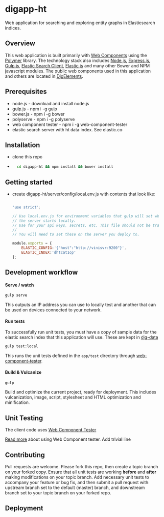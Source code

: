 # digapp-ht
Web application for searching and exploring entity graphs in Elasticsearch indices.

## Overview
This web application is built primarily with [Web Components](https://developer.mozilla.org/en-US/docs/Web/Web_Components) using the [Polymer](https://github.com/Polymer/polymer) library.  The technology stack also includes [Node.js](https://nodejs.org/en/), [Express.js](http://expressjs.com), [Gulp.js](gulpjs.com), [Elastic Search Client](https://www.elastic.co/guide/en/elasticsearch/client/javascript-api/current/index.html), [Elastic.js](https://github.com/fullscale/elastic.js/) and many other Bower and NPM javascript modules.  The public web components used in this application and others are located in [DigElements](https://github.com/DigElements).

## Prerequisites
* node.js - download and install node.js
* gulp.js - npm i -g gulp
* bower.js - npm i -g bower
* polyserve - npm i -g polyserve
* web component tester - npm i -g web-component-tester
* elastic search server with ht data index.  See elastic.co

## Installation
* clone this repo
* 
  ```sh
    cd digapp-ht && npm install && bower install
  ```

## Getting started
* create digapp-ht/server/config/local.env.js with contents that look like:

    ```JavaScript

    'use strict';

    // Use local.env.js for environment variables that gulp will set when 
    // the server starts locally.
    // Use for your api keys, secrets, etc. This file should not be tracked by git.
    //
    // You will need to set these on the server you deploy to.

    module.exports = {
        ELASTIC_CONFIG:'{"host":"http://vinisvr:9200"}',
        ELASTIC_INDEX:'dhtcat1op'
    };
  ```
  
## Development workflow

#### Serve / watch

```sh
gulp serve
```

This outputs an IP address you can use to locally test and another that can be used on devices connected to your network.

#### Run tests
To successfully run unit tests, you must have a copy of sample data for the elastic search index that this application
will use.  These are kept in [dig-data](https://github.com/usc-isi-i2/dig-data/tree/master/sample-datasets/dig2app)

```sh
gulp test:local
```

This runs the unit tests defined in the `app/test` directory through [web-component-tester](https://github.com/Polymer/web-component-tester).

#### Build & Vulcanize

```sh
gulp
```

Build and optimize the current project, ready for deployment. This includes vulcanization, image, script, stylesheet and HTML optimization and minification.


## Unit Testing

The client code uses [Web Component Tester](https://github.com/Polymer/web-component-tester) 

[Read more](https://github.com/Polymer/web-component-tester#html-suites) about using Web Component tester.
Add trivial line

## Contributing
Pull requests are welcome.  Please fork this repo, then create a topic branch on your forked copy.  Ensure that all unit tests are working **before** and **after** making modifications on your topic branch.  Add necessary unit tests to accompany your feature or bug fix, and then submit a pull request with upstream branch set to the default (master) branch, and downstream branch set to your topic branch on your forked repo.

## Deployment




